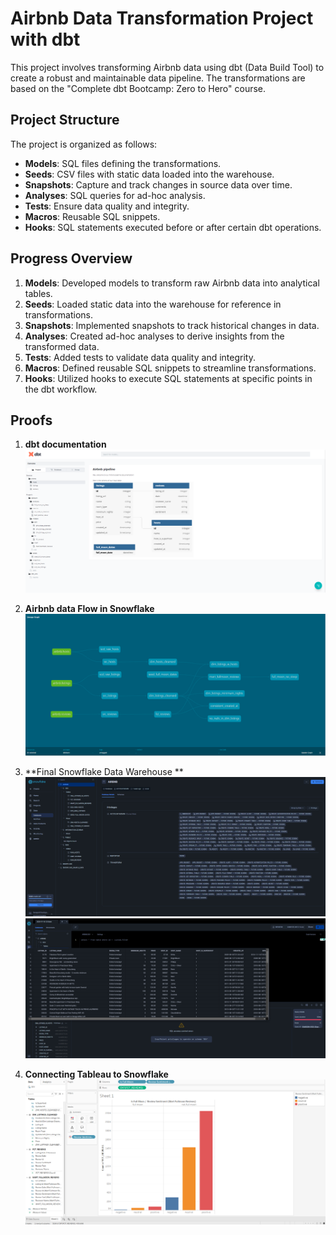 # Airbnb Data Transformation Project with dbt

This project involves transforming Airbnb data using dbt (Data Build Tool) to create a robust and maintainable data pipeline. The transformations are based on the "Complete dbt Bootcamp: Zero to Hero" course.

## Project Structure

The project is organized as follows:

- **Models**: SQL files defining the transformations.
- **Seeds**: CSV files with static data loaded into the warehouse.
- **Snapshots**: Capture and track changes in source data over time.
- **Analyses**: SQL queries for ad-hoc analysis.
- **Tests**: Ensure data quality and integrity.
- **Macros**: Reusable SQL snippets.
- **Hooks**: SQL statements executed before or after certain dbt operations.

## Progress Overview

1. **Models**: Developed models to transform raw Airbnb data into analytical tables.
2. **Seeds**: Loaded static data into the warehouse for reference in transformations.
3. **Snapshots**: Implemented snapshots to track historical changes in data.
4. **Analyses**: Created ad-hoc analyses to derive insights from the transformed data.
5. **Tests**: Added tests to validate data quality and integrity.
6. **Macros**: Defined reusable SQL snippets to streamline transformations.
7. **Hooks**: Utilized hooks to execute SQL statements at specific points in the dbt workflow.


## Proofs
1. **dbt documentation**
![dbt documentation](images/Screenshot_1.png)

2. **Airbnb data Flow in Snowflake**
   ![data flow](images/Screenshot_2.png)

3. **Final Snowflake Data Warehouse **
![Snowflake Datawarehouse](images/Screenshot_3.png)
![Snowflake Datawarehouse](images/Screenshot_4.png)

4. **Connecting Tableau to Snowflake**
![Tableau sheet](images/Screenshot_5.png)
